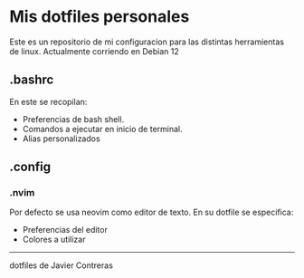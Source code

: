 # Mis dotfiles personales

Este es un repositorio de mi configuracion para las distintas herramientas de linux.
Actualmente corriendo en Debian 12

## .bashrc

En este se recopilan:
- Preferencias de bash shell.
- Comandos a ejecutar en inicio de terminal.
- Alias personalizados


## .config

### .nvim

Por defecto se usa neovim como editor de texto.
En su dotfile se especifica:

- Preferencias del editor
- Colores a utilizar

---
dotfiles de Javier Contreras
